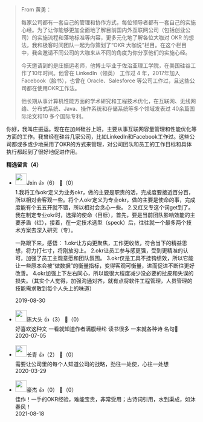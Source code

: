 > From 黄勇：  
>   
> 每家公司都有一套自己的管理和协作方式，每位领导者都有一套自己的实施心经。为了让你能够更加全面地了解目前国内外互联网公司（包括创业公司）的实施流程和落地标准等内容，更多元化地了解各位大咖对 OKR 的想法，我和极客时间团队一起为你策划了“OKR 大咖说”栏目。在这个栏目中，我会邀请不同公司的大咖来从不同的角度为你分享他们的实施心经。  
>   
> 今天邀请到的是庄振运老师，他博士毕业于佐治亚理工学院，在美国硅谷工作了10年时间。他曾在 LinkedIn（领英） 工作过 4 年，2017年加入Facebook（脸书），也曾在 Oracle、Salesforce 等公司工作过，且这些公司都在使用OKR工作法。  
>   
> 他长期从事计算机性能方面的学术研究和工程技术优化，在互联网、无线网络、分布式系统、Java、操作系统和存储系统等多个领域发表过 40余篇国际论文和10 多个国际专利。

你好，我叫庄振运。现在在加州硅谷上班，主要从事互联网容量管理和性能优化等方面的工作。我曾经在硅谷几家公司，比如LinkedIn和Facebook工作过。这些公司都或多或少地采用了OKR的方式来管理，对公司团队和员工的工作目标和具体执行都起到了很好地促进作用。
<div><strong>精选留言（4）</strong></div><ul>
<li><img src="https://static001.geekbang.org/account/avatar/00/13/17/27/ec30d30a.jpg" width="30px"><span>Jxin</span> 👍（6） 💬（0）<div>1.我将工作okr定义为业务okr，做的主要是职责的活，完成度要接近百分百，所以相对会客观一些。将个人okr定义为专业okr，做的主要是使命的事，完成度能有个五五开就不错，所以相对会贪心一些。
2.又红又专这个词get到了。我在制定专业okr时，选择的使命（目标），首先，要是当前团队影响效能的主要矛盾（红），接着，在一定技术选型（speck）后，往往就一个最多两个技术方案去深入研究（专）。

一路跟下来，感悟：
1.okr让方向更聚焦，工作更收敛，符合当下的精益思想，将力打七寸，将刚放刃上。
2.okr让员工参与感更强，受到更精准的认可，加强了员工主观意愿和团队氛围。
3.okr仅是工具不挂钩绩效，所以它能让一些原本会被“做数据”的衡量指标，变得客观可衡量，进而促进不断往更好改善。
4.okr加强上下左右同心，所以能很大程度减少没必要的扯皮和失误的损失。（其实个人觉得，加强沟通对齐，就有点将软件工程管理，人员管理的技能需求散到每个人头上的味道）</div>2019-08-30</li><br/><li><img src="https://static001.geekbang.org/account/avatar/00/14/60/68/626cb455.jpg" width="30px"><span>陈大头</span> 👍（3） 💬（0）<div>好喜欢这种文 一看就知道作者满腹经纶 读书很多 一来就各种诗 名句🤪</div>2020-07-05</li><br/><li><img src="https://static001.geekbang.org/account/avatar/00/1d/52/c3/6c73c9e1.jpg" width="30px"><span>长青</span> 👍（2） 💬（0）<div>需要让公司里的每个人知道公司的战略，劲往一处使，心往一处想</div>2020-03-29</li><br/><li><img src="https://static001.geekbang.org/account/avatar/00/0f/e3/1a/5cbe2d8c.jpg" width="30px"><span>豪杰</span> 👍（0） 💬（0）<div>佳作！一手的OKR经验，难能宝贵，非常受用；古诗词引用，水到渠成，如沐春风！</div>2021-08-18</li><br/>
</ul>